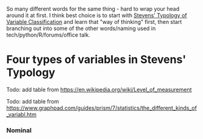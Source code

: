 So many different words for the same thing - hard to wrap your head around it at first. I think
best choice is to start with [Stevens' Typology of Variable Classification](https://en.wikipedia.org/wiki/Level_of_measurement)
and learn that "way of thinking" first, then start branching out into some of the other words/naming used
in tech/python/R/forums/office talk. 

# Four types of variables in Stevens' Typology

Todo: add table from https://en.wikipedia.org/wiki/Level_of_measurement

Todo: add table from https://www.graphpad.com/guides/prism/7/statistics/the_different_kinds_of_variabl.htm

### Nominal


### 

### 

### 
